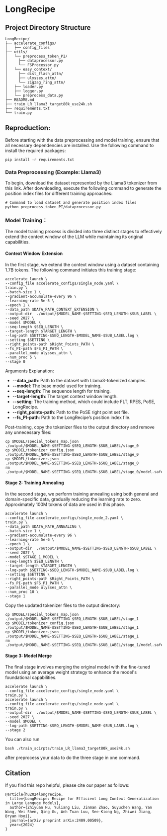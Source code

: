# LongRecipe


## Project Directory Structure


```
LongRecipe/
├── accelerate_configs/
│   ├── config_files
├── utils/
│   └── preprocess_token_PI/
│     ├── dataprocessor.py
│     └── FSProcessor.py
│   └── easy_context/
│     ├── dist_flash_attn/
│     ├── ulysses_attn/
│     └── zigzag_ring_attn/
│   ├── loader.py
│   ├── logger.py
│   └── preprocess_data.py
├── README.md
├── train_LR_llama3_target80k_use24k.sh
├── requirements.txt
└── train.py
```

## Reproduction:

Before starting with the data preprocessing and model training, ensure that all necessary dependencies are installed. Use the following command to install the required packages:

`pip install -r requirements.txt`

### Data Preprocessing (Example: Llama3)

To begin, download the dataset represented by the Llama3 tokenizer from this link. After downloading, execute the following command to generate the position index files for different training approaches:


```
# Command to load dataset and generate position index files
python preprocess_token_PI/dataprocessor.py
```


### Model Training：

The model training process is divided into three distinct stages to effectively extend the context window of the LLM while maintaining its original capabilities.

#### Context Window Extension

In the first stage, we extend the context window using a dataset containing 1.7B tokens. The following command initiates this training stage:


```
accelerate launch \
--config_file accelerate_configs/single_node.yaml \
train.py \
--batch-size 1 \
--gradient-accumulate-every 96 \
--learning-rate 5e-5 \
--epoch 1 \
--data_path $DATA_PATH_CONTEXT_EXTENSION \
--output-dir  ./output/$MODEL_NAME-$SETTING-$SEQ_LENGTH-$SUB_LABEL \
--seed 2027 \
--model $MODEL \
--seq-length $SEQ_LENGTH \
--target-length $TARGET_LENGTH \
--log-path $SETTING-$SEQ_LENGTH-$MODEL_NAME-$SUB_LABEL.log \
--setting $SETTING \
--right_points-path $Right_Points_PATH \
--fs_PI-path $FS_PI_PATH \
--parallel_mode ulysses_attn \
--num_proc 5 \
--stage 0
```


Arguments Explanation:
* **--data_path**: Path to the dataset with Llama3-tokenized samples.
* **--model**: The base model used for training.
* **--seq-length**: The sequence length for training.
* **--target-length**: The target context window length.
* **--setting**: The training method, which could include FLT, RPES, PoSE, LongRecipe.
* **--right_points-path**: Path to the PoSE right point set file.
* **--fs_PI-path**: Path to the LongRecipe’s position index file.

Post-training, copy the tokenizer files to the output directory and remove any unnecessary files:

```
cp $MODEL/special_tokens_map.json ./output/$MODEL_NAME-$SETTING-$SEQ_LENGTH-$SUB_LABEL/stage_0
cp $MODEL/tokenizer_config.json ./output/$MODEL_NAME-$SETTING-$SEQ_LENGTH-$SUB_LABEL/stage_0
cp $MODEL/tokenizer.json ./output/$MODEL_NAME-$SETTING-$SEQ_LENGTH-$SUB_LABEL/stage_0
rm ./output/$MODEL_NAME-$SETTING-$SEQ_LENGTH-$SUB_LABEL/stage_0/model.safetensors
```

#### Stage 2: Training Annealing


In the second stage, we perform training annealing using both general and domain-specific data, gradually reducing the learning rate to zero. Approximately 100M tokens of data are used in this phase.
```
accelerate launch \
--config_file accelerate_configs/single_node_2.yaml \
train.py \
--data_path $DATA_PATH_ANNEALING \
--batch-size 1 \
--gradient-accumulate-every 96 \
--learning-rate 5e-6 \
--epoch 1 \
--output-dir  ./output/$MODEL_NAME-$SETTING-$SEQ_LENGTH-$SUB_LABEL \
--seed 2027 \
--model $STAGE_1_MODEL \
--seq-length $SEQ_LENGTH \
--target-length $TARGET_LENGTH \
--log-path $SETTING-$SEQ_LENGTH-$MODEL_NAME-$SUB_LABEL.log \
--setting $SETTING \
--right_points-path $Right_Points_PATH \
--fs_PI-path $FS_PI_PATH \
--parallel_mode ulysses_attn \
--num_proc 10 \
--stage 1
```

Copy the updated tokenizer files to the output directory:

```
cp $MODEL/special_tokens_map.json ./output/$MODEL_NAME-$SETTING-$SEQ_LENGTH-$SUB_LABEL/stage_1
cp $MODEL/tokenizer_config.json ./output/$MODEL_NAME-$SETTING-$SEQ_LENGTH-$SUB_LABEL/stage_1
cp $MODEL/tokenizer.json ./output/$MODEL_NAME-$SETTING-$SEQ_LENGTH-$SUB_LABEL/stage_1
rm ./output/$MODEL_NAME-$SETTING-$SEQ_LENGTH-$SUB_LABEL/stage_1/model.safetensors
```

#### Stage 3: Model Merge

The final stage involves merging the original model with the fine-tuned model using an average weight strategy to enhance the model's foundational capabilities.

```
accelerate launch \
--config_file accelerate_configs/single_node.yaml \
train.py \
accelerate launch \
--config_file accelerate_configs/single_node.yaml \
train.py \
--output-dir  ./output/$MODEL_NAME-$SETTING-$SEQ_LENGTH-$SUB_LABEL \
--seed 2027 \
--model $MODEL \
--log-path $SETTING-$SEQ_LENGTH-$MODEL_NAME-$SUB_LABEL.log \
--stage 2
```

You can also run

```
bash ./train_scirpts/train_LR_llama3_target80k_use24k.sh
```

after preprocess your data to do the three stage in one command.

<!-- 
### Evaluation

Before conducting the evaluation of our method, you need to configure a new environment for it.

`pip install -r env_requirements.txt`

Once you train the model successfully, you can find the model files in the corresponding path you config

#### Evaluation for GSM8k, HumanEval, MMLU, LongBench and LooGLE
```
cd test_others
python infer.py \
— model_path XXXX \ ## path of model file
— tag XXX \ ## the name for model and method, such as llama_3_8b_pose_80_24
— ability all \  ## you can also select one of these options 'GSM8k', 'HumanEval', 'MMLU', 'LongBench', 'LooGLE'
— eval_time 3
```

#### Evaluation for Ruler
cd Ruler/scripts
```
sh run.sh model_name model_path synthetic
```
**model_name** is like llama3_8b_full_stage1_0820
**model_path** the path for model files
**synthetic** indicates the synthetic.yaml

#### Check the final evaluation scores for different benchmarks.
-->


## Citation

If you find this repo helpful, please cite our paper as follows:

```
@article{hu2024longrecipe,
  title={LongRecipe: Recipe for Efficient Long Context Generalization in Large Languge Models},
  author={Zhiyuan Hu, Yuliang Liu, Jinman Zhao, Suyuchen Wang, Yan Wang, Wei Shen, Qing Gu, Anh Tuan Luu, See-Kiong Ng, Zhiwei Jiang, Bryan Hooi},
  journal={arXiv preprint arXiv:2409.00509},
  year={2024}
}
```
